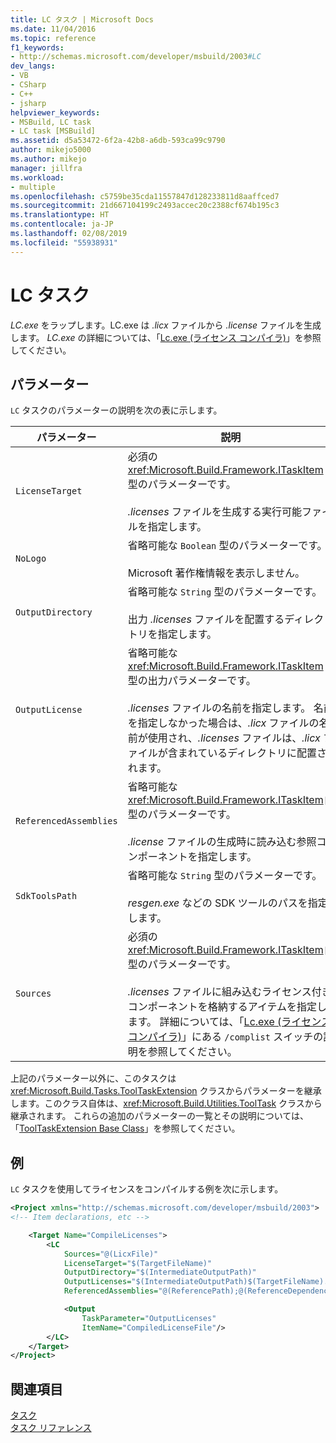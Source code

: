 ```yaml
---
title: LC タスク | Microsoft Docs
ms.date: 11/04/2016
ms.topic: reference
f1_keywords:
- http://schemas.microsoft.com/developer/msbuild/2003#LC
dev_langs:
- VB
- CSharp
- C++
- jsharp
helpviewer_keywords:
- MSBuild, LC task
- LC task [MSBuild]
ms.assetid: d5a53472-6f2a-42b8-a6db-593ca99c9790
author: mikejo5000
ms.author: mikejo
manager: jillfra
ms.workload:
- multiple
ms.openlocfilehash: c5759be35cda11557847d128233811d8aaffced7
ms.sourcegitcommit: 21d667104199c2493accec20c2388cf674b195c3
ms.translationtype: HT
ms.contentlocale: ja-JP
ms.lasthandoff: 02/08/2019
ms.locfileid: "55938931"
---
```

# <a name="lc-task"></a>LC タスク
*LC.exe* をラップします。LC.exe は *.licx* ファイルから *.license* ファイルを生成します。 *LC.exe* の詳細については、「[Lc.exe (ライセンス コンパイラ)](/dotnet/framework/tools/lc-exe-license-compiler)」を参照してください。

## <a name="parameters"></a>パラメーター
`LC` タスクのパラメーターの説明を次の表に示します。

|パラメーター|説明|
|---------------|-----------------|
|`LicenseTarget`|必須の <xref:Microsoft.Build.Framework.ITaskItem> 型のパラメーターです。<br /><br /> *.licenses* ファイルを生成する実行可能ファイルを指定します。|
|`NoLogo`|省略可能な `Boolean` 型のパラメーターです。<br /><br /> Microsoft 著作権情報を表示しません。|
|`OutputDirectory`|省略可能な `String` 型のパラメーターです。<br /><br /> 出力 *.licenses* ファイルを配置するディレクトリを指定します。|
|`OutputLicense`|省略可能な <xref:Microsoft.Build.Framework.ITaskItem> 型の出力パラメーターです。<br /><br /> *.licenses* ファイルの名前を指定します。 名前を指定しなかった場合は、*.licx* ファイルの名前が使用され、*.licenses* ファイルは、*.licx* ファイルが含まれているディレクトリに配置されます。|
|`ReferencedAssemblies`|省略可能な <xref:Microsoft.Build.Framework.ITaskItem>`[]` 型のパラメーターです。<br /><br /> *.license* ファイルの生成時に読み込む参照コンポーネントを指定します。|
|`SdkToolsPath`|省略可能な `String` 型のパラメーターです。<br /><br /> *resgen.exe* などの SDK ツールのパスを指定します。|
|`Sources`|必須の <xref:Microsoft.Build.Framework.ITaskItem>`[]` 型のパラメーターです。<br /><br /> *.licenses* ファイルに組み込むライセンス付きコンポーネントを格納するアイテムを指定します。 詳細については、「[Lc.exe (ライセンス コンパイラ)](/dotnet/framework/tools/lc-exe-license-compiler)」にある `/complist` スイッチの説明を参照してください。|

 上記のパラメーター以外に、このタスクは <xref:Microsoft.Build.Tasks.ToolTaskExtension> クラスからパラメーターを継承します。このクラス自体は、<xref:Microsoft.Build.Utilities.ToolTask> クラスから継承されます。 これらの追加のパラメーターの一覧とその説明については、「[ToolTaskExtension Base Class](../msbuild/tooltaskextension-base-class.md)」を参照してください。

## <a name="example"></a>例
`LC` タスクを使用してライセンスをコンパイルする例を次に示します。

```xml
<Project xmlns="http://schemas.microsoft.com/developer/msbuild/2003">
<!-- Item declarations, etc -->

    <Target Name="CompileLicenses">
        <LC
            Sources="@(LicxFile)"
            LicenseTarget="$(TargetFileName)"
            OutputDirectory="$(IntermediateOutputPath)"
            OutputLicenses="$(IntermediateOutputPath)$(TargetFileName).licenses"
            ReferencedAssemblies="@(ReferencePath);@(ReferenceDependencyPaths)">

            <Output
                TaskParameter="OutputLicenses"
                ItemName="CompiledLicenseFile"/>
        </LC>
    </Target>
</Project>
```

## <a name="see-also"></a>関連項目
[タスク](../msbuild/msbuild-tasks.md)  
[タスク リファレンス](../msbuild/msbuild-task-reference.md)
